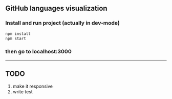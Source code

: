 ## GitHub languages visualization

### Install and run project (actually in dev-mode)
```js
npm install
npm start
```
### then go to localhost:3000

---

## TODO
1. make it responsive
2. write test
